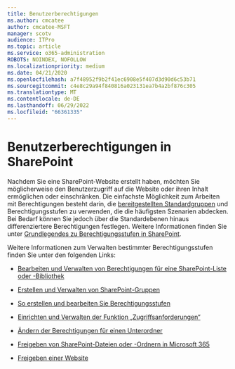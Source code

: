 ```yaml
---
title: Benutzerberechtigungen
ms.author: cmcatee
author: cmcatee-MSFT
manager: scotv
audience: ITPro
ms.topic: article
ms.service: o365-administration
ROBOTS: NOINDEX, NOFOLLOW
ms.localizationpriority: medium
ms.date: 04/21/2020
ms.openlocfilehash: a7f48952f9b2f41ec6908e5f407d3d90d6c53b71
ms.sourcegitcommit: c4e8c29a94f840816a023131ea7b4a2bf876c305
ms.translationtype: MT
ms.contentlocale: de-DE
ms.lasthandoff: 06/29/2022
ms.locfileid: "66361335"
---
```

# <a name="user-permissions-in-sharepoint"></a>Benutzerberechtigungen in SharePoint

Nachdem Sie eine SharePoint-Website erstellt haben, möchten Sie möglicherweise den Benutzerzugriff auf die Website oder ihren Inhalt ermöglichen oder einschränken. Die einfachste Möglichkeit zum Arbeiten mit Berechtigungen besteht darin, die [bereitgestellten Standardgruppen](https://docs.microsoft.com/sharepoint/default-sharepoint-groups) und Berechtigungsstufen zu verwenden, die die häufigsten Szenarien abdecken. Bei Bedarf können Sie jedoch über die Standardebenen hinaus differenziertere Berechtigungen festlegen. Weitere Informationen finden Sie unter [Grundlegendes zu Berechtigungsstufen in SharePoint](https://docs.microsoft.com/sharepoint/understanding-permission-levels).

Weitere Informationen zum Verwalten bestimmter Berechtigungsstufen finden Sie unter den folgenden Links:

- [Bearbeiten und Verwalten von Berechtigungen für eine SharePoint-Liste oder -Bibliothek](https://support.office.com/article/customize-permissions-for-a-sharepoint-list-or-library-02d770f3-59eb-4910-a608-5f84cc297782)

- [Erstellen und Verwalten von SharePoint-Gruppen](https://docs.microsoft.com/sharepoint/customize-sharepoint-site-permissions)

- [So erstellen und bearbeiten Sie Berechtigungsstufen](https://docs.microsoft.com/sharepoint/how-to-create-and-edit-permission-levels)

- [Einrichten und Verwalten der Funktion „Zugriffsanforderungen“](https://support.office.com/article/set-up-and-manage-access-requests-94b26e0b-2822-49d4-929a-8455698654b3)

- [Ändern der Berechtigungen für einen Unterordner](https://support.office.com/article/change-the-permissions-on-a-subfolder-5427bd7c-f20a-4f75-8cf2-5359dd45a1a6)

- [Freigeben von SharePoint-Dateien oder -Ordnern in Microsoft 365](https://support.office.com/article/share-sharepoint-files-or-folders-1fe37332-0f9a-4719-970e-d2578da4941c)

- [Freigeben einer Website](https://support.office.com/article/share-a-site-958771a8-d041-4eb8-b51c-afea2eae3658)
